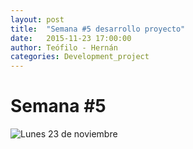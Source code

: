 ```yaml
---
layout: post
title:  "Semana #5 desarrollo proyecto"
date:   2015-11-23 17:00:00
author: Teófilo - Hernán
categories: Development_project
---
```


# Semana #5

![Lunes 23 de noviembre]({{site.baseurl}}/assets/project_progress/week05_01.jpg)
